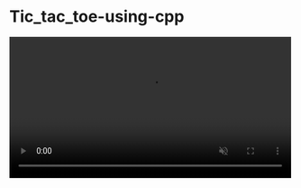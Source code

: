 # Tic_tac_toe-using-cpp
<video controls autoplay muted loop width="500px">
  <source src="https://user-images.githubusercontent.com/111702590/227804662-dda9efff-9b03-4ce3-ba99-26f80cf0188a.mp4">
  <source src="https://user-images.githubusercontent.com/111702590/227804662-dda9efff-9b03-4ce3-ba99-26f80cf0188a.ogg">
  Your browser does not support the video tag.
</video>
